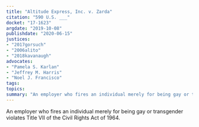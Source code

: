 ```yaml
---
title: "Altitude Express, Inc. v. Zarda"
citation: "590 U.S. ___"
docket: "17-1623"
argdate: "2019-10-08"
publishdate: "2020-06-15"
justices:
- "2017gorsuch"
- "2006alito"
- "2018kavanaugh"
advocates:
- "Pamela S. Karlan"
- "Jeffrey M. Harris"
- "Noel J. Francisco"
tags:
topics:
summary: "An employer who fires an individual merely for being gay or transgender violates Title VII of the Civil Rights Act of 1964."
---
```

An employer who fires an individual merely for being gay or transgender violates Title VII of the Civil Rights Act of 1964.
